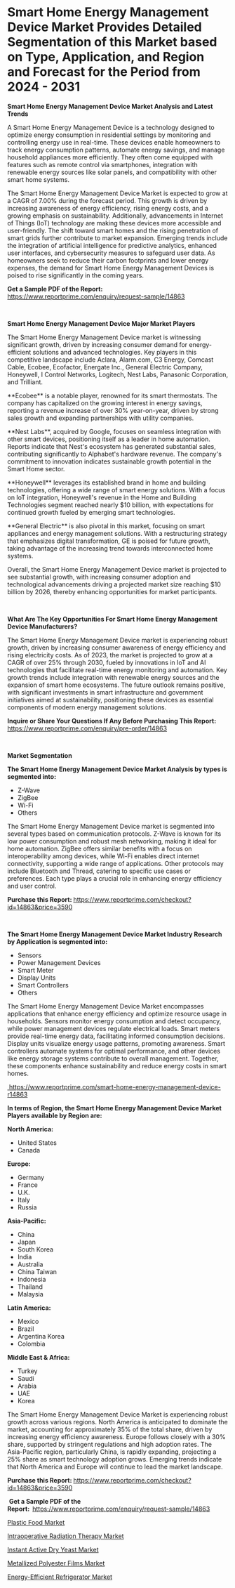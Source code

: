<p><h1>Smart Home Energy Management Device Market Provides Detailed Segmentation of this Market based on Type, Application, and Region and Forecast for the Period from 2024 - 2031</h1></p><p><strong>Smart Home Energy Management Device Market Analysis and Latest Trends</strong></p>
<p><p>A Smart Home Energy Management Device is a technology designed to optimize energy consumption in residential settings by monitoring and controlling energy use in real-time. These devices enable homeowners to track energy consumption patterns, automate energy savings, and manage household appliances more efficiently. They often come equipped with features such as remote control via smartphones, integration with renewable energy sources like solar panels, and compatibility with other smart home systems.</p><p>The Smart Home Energy Management Device Market is expected to grow at a CAGR of 7.00% during the forecast period. This growth is driven by increasing awareness of energy efficiency, rising energy costs, and a growing emphasis on sustainability. Additionally, advancements in Internet of Things (IoT) technology are making these devices more accessible and user-friendly. The shift toward smart homes and the rising penetration of smart grids further contribute to market expansion. Emerging trends include the integration of artificial intelligence for predictive analytics, enhanced user interfaces, and cybersecurity measures to safeguard user data. As homeowners seek to reduce their carbon footprints and lower energy expenses, the demand for Smart Home Energy Management Devices is poised to rise significantly in the coming years.</p></p>
<p><strong>Get a Sample PDF of the Report:&nbsp;</strong> <a href="https://www.reportprime.com/enquiry/request-sample/14863?utm_campaign=33&utm_medium=2&utm_source=Github&utm_content=ia&utm_term=29112024&utm_id=smart-home-energy-management-device">https://www.reportprime.com/enquiry/request-sample/14863</a></p>
<p>&nbsp;</p>
<p><strong>Smart Home Energy Management Device Major Market Players</strong></p>
<p><p>The Smart Home Energy Management Device market is witnessing significant growth, driven by increasing consumer demand for energy-efficient solutions and advanced technologies. Key players in this competitive landscape include Aclara, Alarm.com, C3 Energy, Comcast Cable, Ecobee, Ecofactor, Energate Inc., General Electric Company, Honeywell, I Control Networks, Logitech, Nest Labs, Panasonic Corporation, and Trilliant.</p><p>**Ecobee** is a notable player, renowned for its smart thermostats. The company has capitalized on the growing interest in energy savings, reporting a revenue increase of over 30% year-on-year, driven by strong sales growth and expanding partnerships with utility companies. </p><p>**Nest Labs**, acquired by Google, focuses on seamless integration with other smart devices, positioning itself as a leader in home automation. Reports indicate that Nest's ecosystem has generated substantial sales, contributing significantly to Alphabet's hardware revenue. The company's commitment to innovation indicates sustainable growth potential in the Smart Home sector.</p><p>**Honeywell** leverages its established brand in home and building technologies, offering a wide range of smart energy solutions. With a focus on IoT integration, Honeywell's revenue in the Home and Building Technologies segment reached nearly $10 billion, with expectations for continued growth fueled by emerging smart technologies.</p><p>**General Electric** is also pivotal in this market, focusing on smart appliances and energy management solutions. With a restructuring strategy that emphasizes digital transformation, GE is poised for future growth, taking advantage of the increasing trend towards interconnected home systems.</p><p>Overall, the Smart Home Energy Management Device market is projected to see substantial growth, with increasing consumer adoption and technological advancements driving a projected market size reaching $10 billion by 2026, thereby enhancing opportunities for market participants.</p></p>
<p>&nbsp;</p>
<p><strong>What Are The Key Opportunities For Smart Home Energy Management Device Manufacturers?</strong></p>
<p><p>The Smart Home Energy Management Device market is experiencing robust growth, driven by increasing consumer awareness of energy efficiency and rising electricity costs. As of 2023, the market is projected to grow at a CAGR of over 25% through 2030, fueled by innovations in IoT and AI technologies that facilitate real-time energy monitoring and automation. Key growth trends include integration with renewable energy sources and the expansion of smart home ecosystems. The future outlook remains positive, with significant investments in smart infrastructure and government initiatives aimed at sustainability, positioning these devices as essential components of modern energy management solutions.</p></p>
<p><strong>Inquire or Share Your Questions If Any Before Purchasing This Report:</strong> <a href="https://www.reportprime.com/enquiry/pre-order/14863?utm_campaign=33&utm_medium=2&utm_source=Github&utm_content=ia&utm_term=29112024&utm_id=smart-home-energy-management-device">https://www.reportprime.com/enquiry/pre-order/14863</a></p>
<p>&nbsp;</p>
<p><strong>Market Segmentation</strong></p>
<p><strong>The Smart Home Energy Management Device Market Analysis by types is segmented into:</strong></p>
<p><ul><li>Z-Wave</li><li>ZigBee</li><li>Wi-Fi</li><li>Others</li></ul></p>
<p><p>The Smart Home Energy Management Device market is segmented into several types based on communication protocols. Z-Wave is known for its low power consumption and robust mesh networking, making it ideal for home automation. ZigBee offers similar benefits with a focus on interoperability among devices, while Wi-Fi enables direct internet connectivity, supporting a wide range of applications. Other protocols may include Bluetooth and Thread, catering to specific use cases or preferences. Each type plays a crucial role in enhancing energy efficiency and user control.</p></p>
<p><strong>Purchase this Report:&nbsp;</strong><a href="https://www.reportprime.com/checkout?id=14863&price=3590&utm_campaign=33&utm_medium=2&utm_source=Github&utm_content=ia&utm_term=29112024&utm_id=smart-home-energy-management-device">https://www.reportprime.com/checkout?id=14863&price=3590</a></p>
<p>&nbsp;</p>
<p><strong>The Smart Home Energy Management Device Market Industry Research by Application is segmented into:</strong></p>
<p><ul><li>Sensors</li><li>Power Management Devices</li><li>Smart Meter</li><li>Display Units</li><li>Smart Controllers</li><li>Others</li></ul></p>
<p><p>The Smart Home Energy Management Device Market encompasses applications that enhance energy efficiency and optimize resource usage in households. Sensors monitor energy consumption and detect occupancy, while power management devices regulate electrical loads. Smart meters provide real-time energy data, facilitating informed consumption decisions. Display units visualize energy usage patterns, promoting awareness. Smart controllers automate systems for optimal performance, and other devices like energy storage systems contribute to overall management. Together, these components enhance sustainability and reduce energy costs in smart homes.</p></p>
<p><a href="https://www.reportprime.com/smart-home-energy-management-device-r14863?utm_campaign=33&utm_medium=2&utm_source=Github&utm_content=ia&utm_term=29112024&utm_id=smart-home-energy-management-device">&nbsp;https://www.reportprime.com/smart-home-energy-management-device-r14863</a></p>
<p><strong>In terms of Region, the Smart Home Energy Management Device Market Players available by Region are:</strong></p>
<p>
    <p> <strong> North America: </strong>
        <ul>
            <li>United States</li>
            <li>Canada</li>
        </ul>
        </p> 
    <p> <strong> Europe: </strong>
        <ul>
            <li>Germany</li>
            <li>France</li>
            <li>U.K.</li>
            <li>Italy</li>
            <li>Russia</li>
        </ul>
        </p> 
    <p> <strong> Asia-Pacific: </strong>
        <ul>
            <li>China</li>
            <li>Japan</li>
            <li>South Korea</li>
            <li>India</li>
            <li>Australia</li>
            <li>China Taiwan</li>
            <li>Indonesia</li>
            <li>Thailand</li>
            <li>Malaysia</li>
        </ul>
        </p> 
    <p> <strong> Latin America: </strong>
        <ul>
            <li>Mexico</li>
            <li>Brazil</li>
            <li>Argentina Korea</li>
            <li>Colombia</li>
        </ul>
        </p> 
    <p> <strong> Middle East & Africa: </strong>
        <ul>
            <li>Turkey</li>
            <li>Saudi</li>
            <li>Arabia</li>
            <li>UAE</li>
            <li>Korea</li>
        </ul>
    </p>
    </p>
<p><p>The Smart Home Energy Management Device Market is experiencing robust growth across various regions. North America is anticipated to dominate the market, accounting for approximately 35% of the total share, driven by increasing energy efficiency awareness. Europe follows closely with a 30% share, supported by stringent regulations and high adoption rates. The Asia-Pacific region, particularly China, is rapidly expanding, projecting a 25% share as smart technology adoption grows. Emerging trends indicate that North America and Europe will continue to lead the market landscape.</p></p>
<p><strong>Purchase this Report: </strong><a href="https://www.reportprime.com/checkout?id=14863&price=3590&utm_campaign=33&utm_medium=2&utm_source=Github&utm_content=ia&utm_term=29112024&utm_id=smart-home-energy-management-device">https://www.reportprime.com/checkout?id=14863&price=3590</a></p>
<p>&nbsp;<strong>Get a Sample PDF of the Report:&nbsp;&nbsp;</strong><a href="https://www.reportprime.com/enquiry/request-sample/14863?utm_campaign=33&utm_medium=2&utm_source=Github&utm_content=ia&utm_term=29112024&utm_id=smart-home-energy-management-device">https://www.reportprime.com/enquiry/request-sample/14863</a></p>
<p><strong></strong></p>
<p><p><a href="https://issuu.com/reportprime-2/docs/plastic-food-market-size-2030.pptx?utm_campaign=33&utm_medium=2&utm_source=Github&utm_content=ia&utm_term=29112024&utm_id=smart-home-energy-management-device">Plastic Food Market</a></p><p><a href="https://github.com/hammelximalschid/Market-Research-Report-List-1/blob/main/intraoperative-radiation-therapy-market.md?utm_campaign=33&utm_medium=2&utm_source=Github&utm_content=ia&utm_term=29112024&utm_id=smart-home-energy-management-device">Intraoperative Radiation Therapy Market</a></p><p><a href="https://www.linkedin.com/pulse/instant-active-dry-yeast-market-research-report-analyzing-growth-lgirc?utm_campaign=33&utm_medium=2&utm_source=Github&utm_content=ia&utm_term=29112024&utm_id=smart-home-energy-management-device">Instant Active Dry Yeast Market</a></p><p><a href="https://www.linkedin.com/pulse/global-metallized-polyester-films-market-trends-insights-iw4ee?utm_campaign=33&utm_medium=2&utm_source=Github&utm_content=ia&utm_term=29112024&utm_id=smart-home-energy-management-device">Metallized Polyester Films Market</a></p><p><a href="https://issuu.com/reportprime-2/docs/energy-efficient-refrigerator-market-size-2030.ppt?utm_campaign=33&utm_medium=2&utm_source=Github&utm_content=ia&utm_term=29112024&utm_id=smart-home-energy-management-device">Energy-Efficient Refrigerator Market</a></p></p>